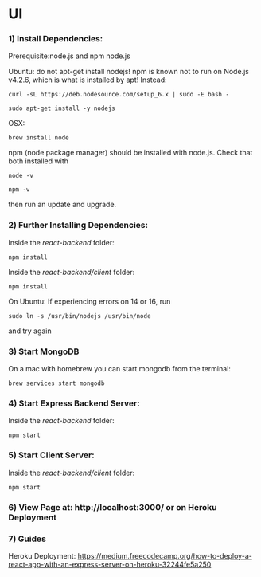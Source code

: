 # UI

### 1) Install Dependencies:

Prerequisite:node.js and npm
node.js

Ubuntu:
do not apt-get install nodejs! npm is known not to run on Node.js v4.2.6, which is what is installed by apt!
Instead:
```
curl -sL https://deb.nodesource.com/setup_6.x | sudo -E bash -
```

```
sudo apt-get install -y nodejs
```

OSX:  
```
brew install node
```
npm (node package manager) should be installed with node.js.
Check that both installed with
```
node -v
```
```
npm -v
```

then run an update and upgrade.

### 2) Further Installing Dependencies:
Inside the *react-backend* folder:
```
npm install
```
Inside the *react-backend/client* folder:
```
npm install
```

On Ubuntu:
If experiencing errors on 14 or 16, run
```
sudo ln -s /usr/bin/nodejs /usr/bin/node
```
and try again

### 3) Start MongoDB

On a mac with homebrew you can start mongodb from the terminal:
```
brew services start mongodb

```

### 4) Start Express Backend Server:
Inside the *react-backend* folder:
```
npm start
```

### 5) Start Client Server:
Inside the *react-backend/client* folder:
```
npm start
```

### 6) View Page at: http://localhost:3000/ or on Heroku Deployment

### 7) Guides
Heroku Deployment: https://medium.freecodecamp.org/how-to-deploy-a-react-app-with-an-express-server-on-heroku-32244fe5a250

